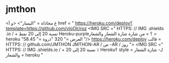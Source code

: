 # jmthon

<ع محاذاة = "اليسار"> <و أ href = " https://heroku.com/deploy؟template=https://github.com/vloOlr/roz <IMG SRC =" HTTPS: // IMG .shields .io / + نسبة 20 إلى 20 نمط Heroku-purple؟ = من شارة شارة الشعار والشعار = heroku "العرض =" 320 "ذروة =" 58.45 "/>         https://heroku.com/deploy قالب = HTTPS: // github.com/JMTHON JMTHON-AR / ص -AR / روز "> <IMG SRC =" HTTPS: // IMG .shields.io / + نسبة 20 إلى 20 ٪ Heroku؟ style = لـ- شارة الشعار والشعار = heroku "
